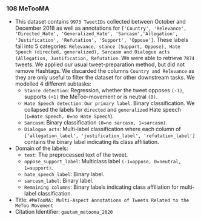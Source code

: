 ### 108 MeTooMA
- This dataset contains `9973 TweetIDs` collected between October and December 2018 as well as annotations for
`['Country', 'Relevance', 'Directed_Hate', 'Generalized_Hate', 'Sarcasm','Allegation', 'Justification', 'Refutation', 'Support', 'Oppose']`.
These labels fall into 5 categories: `Relevance, stance (Support, Oppose), Hate Speech (directed, generalized), Sarcasm and Dialogue acts (Allegation, Justification, Refutation`.
We were able to retrieve `7874` tweets.
We applied our usual tweet-preparation method, but did not remove Hashtags.
We discarded the columns `Country and Relevance` as they are only useful to filter the dataset for other downstream tasks.
We modelled 4 different subtasks:
  - `Stance detection`: Regression, whether the tweet opposes `(-1)`, supports `(+1)` the MeToo-movement or is neutral `(0)`.
  - `Hate Speech detection`: `Our primary label`. Binary classification. We collapsed the labels for `directed` and `generalized` Hate speech (`1=Hate Speech, 0=no Hate Speech`).
  - `Sarcasm`: Binary classification `(0=no sarcasm, 1=sarcasm)`.
  - `Dialogue acts`: Multi-label classification where each column of `['allegation_label', 'justification_label', 'refutation_label']` contains the binary label indicating its class affiliation.
- Domain of the labels:
  - `text`: The preprocessed text of the tweet.
  - `oppose_support_label`: Multiclass label `(-1=oppose, 0=neutral, 1=support)`.
  - `hate_speech_label`: Binary label.
  - `sarcasm_label`: Binary label.
  - `Remaining columns`: Binary labels indicating class affiliation for multi-label classification.
- Title: `#MeTooMA: Multi-Aspect Annotations of Tweets Related to the MeToo Movement`
- Citation Identifier: `gautam_metooma_2020`